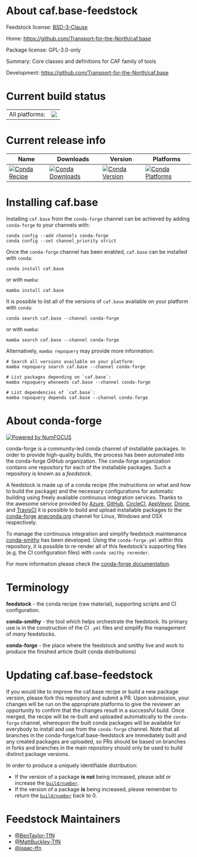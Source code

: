 About caf.base-feedstock
========================

Feedstock license: [BSD-3-Clause](https://github.com/conda-forge/caf.base-feedstock/blob/main/LICENSE.txt)

Home: https://github.com/Transport-for-the-North/caf.base

Package license: GPL-3.0-only

Summary: Core classes and definitions for CAF family of tools

Development: https://github.com/Transport-for-the-North/caf.base

Current build status
====================


<table><tr><td>All platforms:</td>
    <td>
      <a href="https://dev.azure.com/conda-forge/feedstock-builds/_build/latest?definitionId=23696&branchName=main">
        <img src="https://dev.azure.com/conda-forge/feedstock-builds/_apis/build/status/caf.base-feedstock?branchName=main">
      </a>
    </td>
  </tr>
</table>

Current release info
====================

| Name | Downloads | Version | Platforms |
| --- | --- | --- | --- |
| [![Conda Recipe](https://img.shields.io/badge/recipe-caf.base-green.svg)](https://anaconda.org/conda-forge/caf.base) | [![Conda Downloads](https://img.shields.io/conda/dn/conda-forge/caf.base.svg)](https://anaconda.org/conda-forge/caf.base) | [![Conda Version](https://img.shields.io/conda/vn/conda-forge/caf.base.svg)](https://anaconda.org/conda-forge/caf.base) | [![Conda Platforms](https://img.shields.io/conda/pn/conda-forge/caf.base.svg)](https://anaconda.org/conda-forge/caf.base) |

Installing caf.base
===================

Installing `caf.base` from the `conda-forge` channel can be achieved by adding `conda-forge` to your channels with:

```
conda config --add channels conda-forge
conda config --set channel_priority strict
```

Once the `conda-forge` channel has been enabled, `caf.base` can be installed with `conda`:

```
conda install caf.base
```

or with `mamba`:

```
mamba install caf.base
```

It is possible to list all of the versions of `caf.base` available on your platform with `conda`:

```
conda search caf.base --channel conda-forge
```

or with `mamba`:

```
mamba search caf.base --channel conda-forge
```

Alternatively, `mamba repoquery` may provide more information:

```
# Search all versions available on your platform:
mamba repoquery search caf.base --channel conda-forge

# List packages depending on `caf.base`:
mamba repoquery whoneeds caf.base --channel conda-forge

# List dependencies of `caf.base`:
mamba repoquery depends caf.base --channel conda-forge
```


About conda-forge
=================

[![Powered by
NumFOCUS](https://img.shields.io/badge/powered%20by-NumFOCUS-orange.svg?style=flat&colorA=E1523D&colorB=007D8A)](https://numfocus.org)

conda-forge is a community-led conda channel of installable packages.
In order to provide high-quality builds, the process has been automated into the
conda-forge GitHub organization. The conda-forge organization contains one repository
for each of the installable packages. Such a repository is known as a *feedstock*.

A feedstock is made up of a conda recipe (the instructions on what and how to build
the package) and the necessary configurations for automatic building using freely
available continuous integration services. Thanks to the awesome service provided by
[Azure](https://azure.microsoft.com/en-us/services/devops/), [GitHub](https://github.com/),
[CircleCI](https://circleci.com/), [AppVeyor](https://www.appveyor.com/),
[Drone](https://cloud.drone.io/welcome), and [TravisCI](https://travis-ci.com/)
it is possible to build and upload installable packages to the
[conda-forge](https://anaconda.org/conda-forge) [anaconda.org](https://anaconda.org/)
channel for Linux, Windows and OSX respectively.

To manage the continuous integration and simplify feedstock maintenance
[conda-smithy](https://github.com/conda-forge/conda-smithy) has been developed.
Using the ``conda-forge.yml`` within this repository, it is possible to re-render all of
this feedstock's supporting files (e.g. the CI configuration files) with ``conda smithy rerender``.

For more information please check the [conda-forge documentation](https://conda-forge.org/docs/).

Terminology
===========

**feedstock** - the conda recipe (raw material), supporting scripts and CI configuration.

**conda-smithy** - the tool which helps orchestrate the feedstock.
                   Its primary use is in the construction of the CI ``.yml`` files
                   and simplify the management of *many* feedstocks.

**conda-forge** - the place where the feedstock and smithy live and work to
                  produce the finished article (built conda distributions)


Updating caf.base-feedstock
===========================

If you would like to improve the caf.base recipe or build a new
package version, please fork this repository and submit a PR. Upon submission,
your changes will be run on the appropriate platforms to give the reviewer an
opportunity to confirm that the changes result in a successful build. Once
merged, the recipe will be re-built and uploaded automatically to the
`conda-forge` channel, whereupon the built conda packages will be available for
everybody to install and use from the `conda-forge` channel.
Note that all branches in the conda-forge/caf.base-feedstock are
immediately built and any created packages are uploaded, so PRs should be based
on branches in forks and branches in the main repository should only be used to
build distinct package versions.

In order to produce a uniquely identifiable distribution:
 * If the version of a package **is not** being increased, please add or increase
   the [``build/number``](https://docs.conda.io/projects/conda-build/en/latest/resources/define-metadata.html#build-number-and-string).
 * If the version of a package **is** being increased, please remember to return
   the [``build/number``](https://docs.conda.io/projects/conda-build/en/latest/resources/define-metadata.html#build-number-and-string)
   back to 0.

Feedstock Maintainers
=====================

* [@BenTaylor-TfN](https://github.com/BenTaylor-TfN/)
* [@MattBuckley-TfN](https://github.com/MattBuckley-TfN/)
* [@isaac-tfn](https://github.com/isaac-tfn/)

